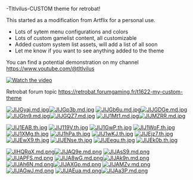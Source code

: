 -Tltlvilus-CUSTOM theme for retrobat!

This started as a modification from Artflix for a personal use.

- Lots of sytem menu configurations and colors
- Lots of custom gamelist content, all customizable
- Added custom system list assets, will add a list of all soon
- Let me know if you want to see anything added to the theme
  
You can find a potential demonstration on my channel https://www.youtube.com/@tltlvilus

[![Watch the video](https://iili.io/JIJ04YQ.png)](https://youtu.be/COQOkOa9AaI)

Retrobat forum topic https://retrobat.forumgaming.fr/t1622-my-custom-theme

[![JIJGyaj.md.jpg](https://iili.io/JIJGyaj.md.jpg)](%URL_VIEWER_PREVIEW%)[![JIJGp3b.md.jpg](https://iili.io/JIJGp3b.md.jpg)](%URL_VIEWER_PREVIEW%)
[![JIJGb6u.md.jpg](https://iili.io/JIJGb6u.md.jpg)](%URL_VIEWER_PREVIEW%)[![JIJGDGe.md.jpg](https://iili.io/JIJGDGe.md.jpg)](%URL_VIEWER_PREVIEW%)
[![JIJGtn9.md.jpg](https://iili.io/JIJGtn9.md.jpg)](%URL_VIEWER_PREVIEW%)[![JIJGQZ7.md.jpg](https://iili.io/JIJGQZ7.md.jpg)](%URL_VIEWER_PREVIEW%)
[![JIJ1Mt1.md.jpg](https://iili.io/JIJ1Mt1.md.jpg)](%URL_VIEWER_PREVIEW%)[![JIJMZRR.md.jpg](https://iili.io/JIJMZRR.md.jpg)](https://freeimage.host/i/JIJMZRR)

[![JIJ1EAB.th.jpg](https://iili.io/JIJ1EAB.th.jpg)](https://freeimage.host/i/JIJ1EAB) [![JIJ119V.th.jpg](https://iili.io/JIJ119V.th.jpg)](https://freeimage.host/i/JIJ119V) [![JIJ1GwP.th.jpg](https://iili.io/JIJ1GwP.th.jpg)](https://freeimage.host/i/JIJ1GwP) [![JIJ1WoF.th.jpg](https://iili.io/JIJ1WoF.th.jpg)](https://freeimage.host/i/JIJ1WoF) [![JIJ1XMg.th.jpg](https://iili.io/JIJ1XMg.th.jpg)](https://freeimage.host/i/JIJ1XMg) [![JIJ1hPa.th.jpg](https://iili.io/JIJ1hPa.th.jpg)](https://freeimage.host/i/JIJ1hPa) [![JIJ1wKJ.th.jpg](https://iili.io/JIJ1wKJ.th.jpg)](https://freeimage.host/i/JIJ1wKJ) [![JIJEjz7.th.jpg](https://iili.io/JIJEjz7.th.jpg)](https://freeimage.host/i/JIJEjz7) [![JIJEwX9.th.jpg](https://iili.io/JIJEwX9.th.jpg)](https://freeimage.host/i/JIJEwX9) [![JIJENse.th.jpg](https://iili.io/JIJENse.th.jpg)](https://freeimage.host/i/JIJENse) [![JIJEequ.th.jpg](https://iili.io/JIJEequ.th.jpg)](https://freeimage.host/i/JIJEequ) [![JIJEk0b.th.jpg](https://iili.io/JIJEk0b.th.jpg)](https://freeimage.host/i/JIJEk0b)

[![JIHQRqX.md.png](https://iili.io/JIHQRqX.md.png)](%URL_VIEWER_PREVIEW%)[![JIJAQ9e.md.png](https://iili.io/JIJAQ9e.md.png)](%URL_VIEWER_PREVIEW%)
[![JIJAsS9.md.png](https://iili.io/JIJAsS9.md.png)](%URL_VIEWER_PREVIEW%)[![JIJAPFS.md.png](https://iili.io/JIJAPFS.md.png)](%URL_VIEWER_PREVIEW%)
[![JIJA8wG.md.png](https://iili.io/JIJA8wG.md.png)](%URL_VIEWER_PREVIEW%)[![JIJAk9n.md.png](https://iili.io/JIJAk9n.md.png)](%URL_VIEWER_PREVIEW%)
[![JIJAh6N.md.png](https://iili.io/JIJAh6N.md.png)](%URL_VIEWER_PREVIEW%)[![JIJAXGp.md.png](https://iili.io/JIJAXGp.md.png)](%URL_VIEWER_PREVIEW%)
[![JIJAMZv.md.png](https://iili.io/JIJAMZv.md.png)](%URL_VIEWER_PREVIEW%)[![JIJAGwJ.md.png](https://iili.io/JIJAGwJ.md.png)](%URL_VIEWER_PREVIEW%)
[![JIJAEua.md.png](https://iili.io/JIJAEua.md.png)](%URL_VIEWER_PREVIEW%)[![JIJAa3P.md.png](https://iili.io/JIJAa3P.md.png)](%URL_VIEWER_PREVIEW%)
